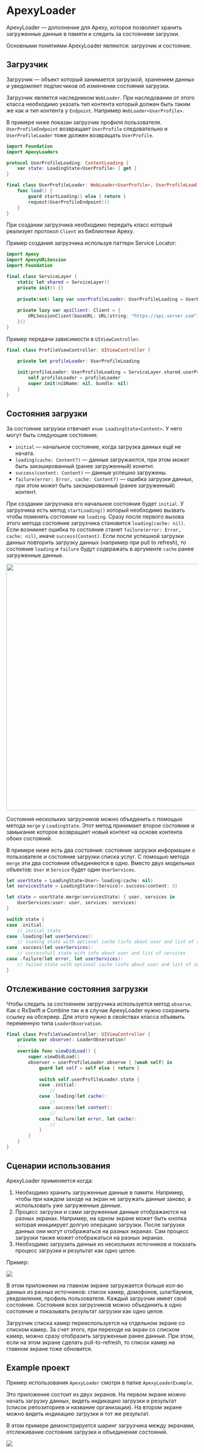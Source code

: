 # ApexyLoader

ApexyLoader — дополнение для Apexy, которое позволяет хранить загруженные данные в памяти и следить за состоянием загрузки.

Основными понятиями ApexyLoader являются: загрузчик и состояние.

## Загрузчик

Загрузчик — объект который занимается загрузкой, хранением данных и уведомляет подписчиков об изменении состояния загрузки.

Загрузчик является наследником `WebLoader`. При наследовании от этого класса необходимо указать тип контента который должен быть таким же как и тип контента у `Endpoint`. Например `WebLoader<UserProfile>`.

В примере ниже показан загрузчик профиля пользователя.
`UserProfileEndpoint` возвращает `UserProfile` следовательно и `UserProfileLoader` тоже должен возвращать `UserProfile`.

```swift
import Foundation
import ApexyLoaders

protocol UserProfileLoading: ContentLoading {
    var state: LoadingState<UserProfile> { get }
}

final class UserProfileLoader: WebLoader<UserProfile>, UserProfileLoading {
    func load() {
        guard startLoading() else { return }
        request(UserProfileEndpoint())
    }
}
```

При создании загрузчика необходимо передать класс который реализует протокол `Client` из библиотеки Apexy.

Пример создания загрузчика используя паттерн Service Locator:

```swift
import Apexy
import ApexyURLSession
import Foundation

final class ServiceLayer {
    static let shared = ServiceLayer()
    private init() {}
    
    private(set) lazy var userProfileLoader: UserProfileLoading = UserProfileLoader(apiClient: apiClient)
    
    private lazy var apiClient: Client = {
        URLSessionClient(baseURL: URL(string: "https://api.server.com")!, configuration: .ephemeral)
    }()
}
```

Пример передачи зависимости в `UIViewController`.

```swift
final class ProfileViewController: UIViewController {

    private let profileLoader: UserProfileLoading
    
    init(profileLoader: UserProfileLoading = ServiceLayer.shared.userProfileLoader) {
        self.profileLoader = profileLoader
        super.init(nibName: nil, bundle: nil)
    }
}
```

## Состояния загрузки

За состояние загрузки отвечает `enum LoadingState<Content>`. У него могут быть следующие состояния:
- `initial` — начальное состояние, когда загрузка данных ещё не начата.
- `loading(cache: Content?)` — данные загружаются, при этом может быть закэшированный (ранее загруженный) конетнт.
- `success(content: Content)` — данные успешно загружены.
- `failure(error: Error, cache: Content?)` — ошибка загрузки данных, при этом может быть закэшированный (ранее загруженный) контент.

При создании загрузчика его начальное состояние будет `initial`. У загрузчика есть метод `startLoading()` который необходимо вызвать чтобы поменять состояние на `loading`. Сразу после первого вызова этого метода состояние загрузчика становится `loading(cache: nil)`. Если возникнет ошибка то состояние станет `failure(error: Error, cache: nil)`, иначе `success(Content)`. Если после успешной загрузки данных повторить загрузку данных (например при pull to refresh), то состояния `loading` и `failure` будут содеражать в аргументе `cache` ранее загруженные данные.

<img src="resources/uml_state.png" width="650"/>

Состояния нескольких загрузчиков можно объединить с помощью метода `merge` у `LoadingState`. Этот метод принимает второе состояние и замыкание которое возвращает новый контент на основе контента обоих состояний.

В примере ниже есть два состояния: состояние загрузки информации о пользователе и состояние загрузки списка услуг. С помощью метода `merge` эти два состояния объединяются в одно. Вместо двух модельных объектов: `User` и `Service` будет один `UserServices`.

```swift
let userState = LoadingState<User>.loading(cache: nil)
let servicesState = LoadingState<[Service]>.success(content: 3)

let state = userState.merge(servicesState) { user, services in
    UserServices(user: user, services: services)
}

switch state {
case .initial:
    // initial state
case .loading(let userServices):
    // loading state with optional cache (info about user and list of services)
case .success(let userServices):
    // successfull state with info about user and list of services
case .failure(let error, let userServices):
    // failed state with optional cache (info about user and list of services)
}
```

## Отслеживание состояния загрузки

Чтобы следить за состоянием загрузчика используется метод `observe`. Как с RxSwift и Combine так и в случае ApexyLoader нужно сохранить ссылку на обсервер. Для этого нужно в свойствах класса объявить переменную типа `LoaderObservation`.

```swift
final class ProfileViewController: UIViewController {
    private var observer: LoaderObservation?
    ...
    override func viewDidLoad() {
        super.viewDidLoad()
        observer = userProfileLoader.observe { [weak self] in
            guard let self = self else { return }
            
            switch self.userProfileLoader.state {
            case .initial:
                //
            case .loading(let cache):
                //
            case .success(let content):
                //
            case .failure(let error, let cache):
                //
            }
        }
    }
}
```

## Сценарии использования

ApexyLoader применяется когда:
1. Необходимо хранить загруженные данные в памяти.
Например, чтобы при каждом заходе на экран не загружать данные заново, а использовать уже загруженные данные.
2. Процесс загрузки и сами загруженные данные отображаются на разных экранах.
Например, на одном экране может быть кнопка которая инициирует долгую операцию загрузки. После загрузки данных они могут отображаться на разных экранах. Сам процесс загрузки также может отображаться на разных экранах.
3. Необходимо загрузить данные из нескольких источников и показать процесс загрузки и результат как одно целое.

Пример:

<img src="resources/img_1.png"/>

В этом приложении на главном экране загружается больше кол-во данных из разных источников: список камер, домофонов, шлагбаумов, уведомления, профиль пользователя. Каждый загрузчик имеет своё состояние. Состояния всех загрузчиков можно объединить в одно состояние и показывать результат загрузки как одно целое.

Загрузчик списка камер переиспользуется на отдельном экране со списком камер. За счет этого, при переходе на экран со списком камер, можно сразу отобразить загруженные ранее данные. При этом, если на этом экране сделать pull-to-refresh, то список камер на главном экране тоже обновится.

## Example проект

Пример использования `ApexyLoader` смотри в папке `ApexyLoaderExample`.

Это приложение состоит из двух экранов. На первом экране можно начать загрузку данных, видеть индикацию загрузки и результат (список репозиториев и название организации). На втором экране можно видеть индикацию загрузки и тот же результат.

В этом примере демонстрируется шаринг загрузчика между экранами, отслеживание состояния загрузки и объединение состояний.

<img src="resources/demo.gif"/>
